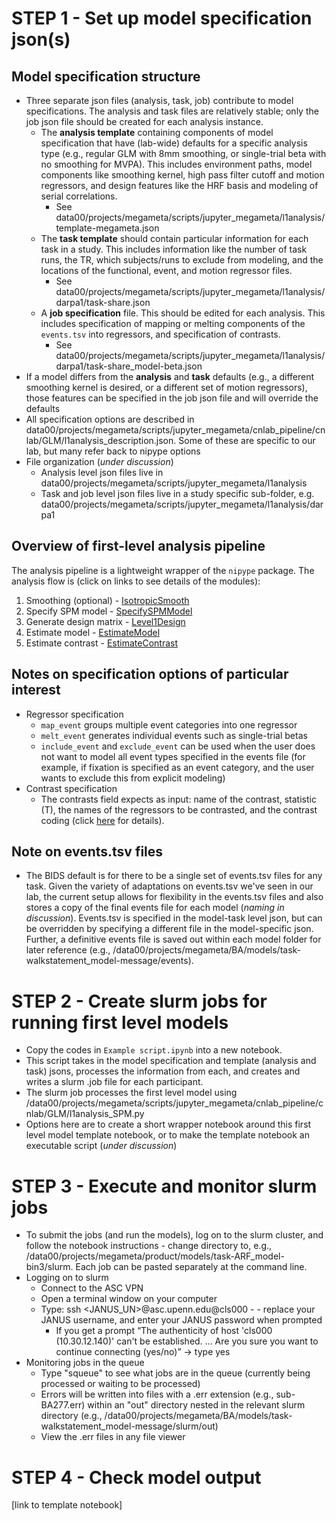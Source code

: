 # STEP 1 - Set up model specification json(s) 
## Model specification structure
* Three separate json files (analysis, task, job) contribute to model specifications. The analysis and task files are relatively stable; only the job json file should be created for each analysis instance. 
  * The **analysis template** containing components of model specification that have (lab-wide) defaults for a specific analysis type (e.g., regular GLM with 8mm smoothing, or single-trial beta with no smoothing for MVPA). This includes environment paths, model components like smoothing kernel, high pass filter cutoff and motion regressors, and design features like the HRF basis and modeling of serial correlations.
    * See data00/projects/megameta/scripts/jupyter_megameta/l1analysis/template-megameta.json
  * The **task template** should contain particular information for each task in a study. This includes information like the number of task runs, the TR, which subjects/runs to exclude from modeling, and the locations of the functional, event, and motion regressor files. 
    * See data00/projects/megameta/scripts/jupyter_megameta/l1analysis/darpa1/task-share.json
  * A **job specification** file. This should be edited for each analysis. This includes specification of mapping or melting components of the `events.tsv` into regressors, and specification of contrasts.
    * See data00/projects/megameta/scripts/jupyter_megameta/l1analysis/darpa1/task-share_model-beta.json
 * If a model differs from the **analysis** and **task** defaults (e.g., a different smoothing kernel is desired, or a different set of motion regressors), those features can be specified in the job json file and will override the defaults 
 * All specification options are described in data00/projects/megameta/scripts/jupyter_megameta/cnlab_pipeline/cnlab/GLM/l1analysis_description.json. Some of these are specific to our lab, but many refer back to nipype options
 * File organization (*under discussion*)
   * Analysis level json files live in data00/projects/megameta/scripts/jupyter_megameta/l1analysis
   * Task and job level json files live in a study specific sub-folder, e.g. data00/projects/megameta/scripts/jupyter_megameta/l1analysis/darpa1

## Overview of first-level analysis pipeline
The analysis pipeline is a lightweight wrapper of the `nipype` package. The analysis flow is (click on links to see details of the modules):
1. Smoothing (optional) - [IsotropicSmooth](https://nipype.readthedocs.io/en/latest/api/generated/nipype.interfaces.fsl.maths.html#isotropicsmooth)
2. Specify SPM model - [SpecifySPMModel](https://nipype.readthedocs.io/en/latest/api/generated/nipype.algorithms.modelgen.html#specifyspmmodel)
3. Generate design matrix - [Level1Design](https://nipype.readthedocs.io/en/latest/api/generated/nipype.interfaces.spm.model.html#level1design)
4. Estimate model - [EstimateModel](https://nipype.readthedocs.io/en/latest/api/generated/nipype.interfaces.spm.model.html#estimatemodel)
5. Estimate contrast - [EstimateContrast](https://nipype.readthedocs.io/en/latest/api/generated/nipype.interfaces.spm.model.html#estimateconstrast)

## Notes on specification options of particular interest
* Regressor specification
  * `map_event` groups multiple event categories into one regressor
  * `melt_event` generates individual events such as single-trial betas
  * `include_event` and `exclude_event` can be used when the user does not want to model all event types specified in the events file (for example, if fixation is specified as an event category, and the user wants to exclude this from explicit modeling)
* Contrast specification
  * The contrasts field expects as input: name of the contrast, statistic (T), the names of the regressors to be contrasted, and the contrast coding (click [here](https://nipype.readthedocs.io/en/latest/api/generated/nipype.interfaces.spm.model.html#estimatecontrast) for details).     

## Note on events.tsv files
* The BIDS default is for there to be a single set of events.tsv files for any task. Given the variety of adaptations on events.tsv we've seen in our lab, the current setup allows for flexibility in the events.tsv files and also stores a copy of the final events file for each model (*naming in discussion*). Events.tsv is specified in the model-task level json, but can be overridden by specifying a different file in the model-specific json. Further, a definitive events file is saved out within each model folder for later reference (e.g., /data00/projects/megameta/BA/models/task-walkstatement_model-message/events).
 
# STEP 2 - Create slurm jobs for running first level models
* Copy the codes in `Example script.ipynb` into a new notebook.
* This script takes in the model specification and template (analysis and task) jsons, processes the information from each, and creates and writes a slurm .job file for each participant. 
* The slurm job processes the first level model using /data00/projects/megameta/scripts/jupyter_megameta/cnlab_pipeline/cnlab/GLM/l1analysis_SPM.py 
* Options here are to create a short wrapper notebook around this first level model template notebook, or to make the template notebook an executable script (*under discussion*) 

# STEP 3 - Execute and monitor slurm jobs 
* To submit the jobs (and run the models), log on to the slurm cluster, and follow the notebook instructions - change directory to, e.g., /data00/projects/megameta/product/models/task-ARF_model-bin3/slurm. Each job can be pasted separately at the command line. 
* Logging on to slurm
  * Connect to the ASC VPN
  * Open a terminal window on your computer
  * Type: ssh <JANUS_UN>@asc.upenn.edu@cls000 - - replace your JANUS username, and enter your JANUS password when prompted
    * If you get a prompt “The authenticity of host 'cls000 (10.30.12.140)' can't be established. … Are you sure you want to continue connecting (yes/no)” → type yes
* Monitoring jobs in the queue
  * Type "squeue" to see what jobs are in the queue (currently being processed or waiting to be processed)
  * Errors will be written into files with a .err extension (e.g., sub-BA277.err) within an "out" directory nested in the relevant slurm directory (e.g., /data00/projects/megameta/BA/models/task-walkstatement_model-message/slurm/out)
  * View the .err files in any file viewer

# STEP 4 - Check model output 
[link to template notebook]









